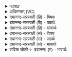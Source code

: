 <details><summary>पदपाठः</summary>

सूर्यः॑। ए॒का॒की। च॒र॒ति॒। च॒न्द्रमाः॑। जा॒य॒ते॒। पुन॒रिति॒ऽपुनः॑। अ॒ग्निः। हि॒मस्य॑। भे॒ष॒जम्। भूमिः॑। आ॒वप॑न॒मित्या॒वप॑नम्। म॒हत्। १०।
</details>

<details><summary>अधिमन्त्रम् (VC)</summary>

- सूर्यो देवता
- प्रजापतिर्ऋषिः
- अनुष्टुप्
- गान्धारः
</details>

<details><summary>दयानन्द-सरस्वती (हि) - विषयः</summary>

अब पिछले मन्त्र में कहे प्रश्नों के उत्तर को कहते हैं ॥
</details>

<details><summary>दयानन्द-सरस्वती (हि) - पदार्थः</summary>

पदार्थान्वयभाषाः -  हे जानने की इच्छा करनेवाले मनुष्यो ! (सूर्य्यः) सूर्य्य (एकाकी) बिना सहाय अपनी कक्षा में (चरति) चलता है, (पुनः) फिर इसी सूर्य के प्रकाश से (चन्द्रमाः) चन्द्रलोक (जायते) प्रकाशित होता है। (अग्निः) आग (हिमस्य) शीत का (भेषजम्) औषध है। (भूमिः) पृथिवी (महत्) बड़ा (आवपनम्) बोने का स्थान है, इसको तुम लोग जानो ॥१० ॥
</details>

<details><summary>दयानन्द-सरस्वती (हि) - भावार्थः</summary>

भावार्थभाषाः -  इस संसार में सूर्यलोक अपनी आकर्षण शक्ति से अपनी ही कक्षा में वर्त्तमान है और उसी के प्रकाश से चन्द्र आदि लोक प्रकाशित होते हैं। अग्नि के समान शीत के हटाने को कोई वस्तु और पृथिवी के तुल्य बड़ा पदार्थों के बोने का स्थान नहीं है, यह मनुष्यों को जानना चाहिये। १० ॥
</details>

<details><summary>दयानन्द-सरस्वती (सं) - विषयः</summary>

अथ पूर्वोक्तप्रश्नानामुत्तराण्याह ॥
</details>

<details><summary>दयानन्द-सरस्वती (सं) - पदार्थः</summary>

पदार्थान्वयभाषाः -  हे जिज्ञासवो मनुष्याः ! सूर्य्य एकाकी चरति पुनश्चन्द्रमाः प्रकाशितो जायते। अग्निर्हिमस्य भेषजं भूमिर्महदावपनमस्तीति यूयं वित्त ॥१० ॥
</details>

<details><summary>दयानन्द-सरस्वती (सं) - भावार्थः</summary>

भावार्थभाषाः -  अस्मिन् संसारे सूर्य्यः स्वाकर्षणेन स्वस्यैव कक्षायां वर्त्तते, तस्यैव प्रकाशेन चन्द्रादयो लोकाः प्रकाशिता भवन्ति। अग्निना तुल्यं शीतनिवारकं वस्तु, पृथिव्या तुल्यं महत्क्षेत्रं किमपि नास्तीति मनुष्यैर्वेदितव्यम् ॥१० ॥
</details>

<details><summary>सविता जोशी ← दयानन्दः (म) - भावार्थः</summary>

भावार्थभाषाः -  या जगात सूर्य आपल्या आकर्षणशक्तीने एकटा आपल्या कक्षेत फिरतो. त्याच्या प्रकाशानेच चंद्र इत्यादी प्रकाशित होतात. सर्दी कमी करण्यासाठी अग्नीसारखा दुसरा पदार्थ नाही व बी पेरण्यासाठी पृथ्वीहून मोठी वस्तू नाही, हे माणसांनी जाणावे.
</details>